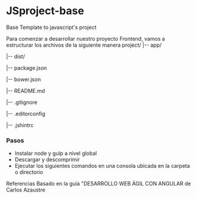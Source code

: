 JSproject-base
==============

Base Template to javascript's project

Para comenzar a desarrollar nuestro proyecto Frontend, vamos a
estructurar los archivos de la siguiente manera
project/
  |-- app/
  
  |-- dist/
  
  |-- package.json
  
  |-- bower.json
  
  |-- README.md
  
  |-- .gitignore
  
  |-- .editorconfig
  
  |-- .jshintrc
  

<h3>Pasos</h3>
<ul>
<li>Instalar node y gulp a nivel global</li>
<li>Descargar y descomprimir</li>
<li>Ejecutar los siguientes comandos en una consola ubicada en la carpeta o directorio</li>
</ul>

Referencias
Basado en la guía "DESARROLLO WEB ÁGIL CON ANGULAR de Carlos Azaustre
